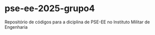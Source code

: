 # pse-ee-2025-grupo4
Repositório de códigos para a diciplina de PSE-EE no Instituto Militar de Engenharia
